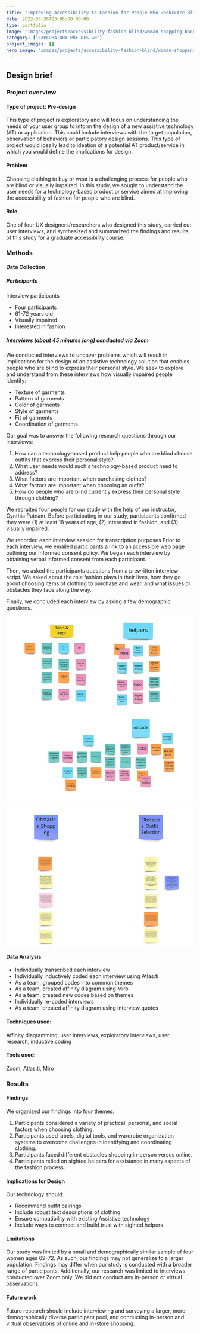 ```yaml
---
title: "Improving Accessibility to Fashion for People Who <nobr>Are Blind</nobr>"
date: 2022-03-26T23:06:00+00:00
type: portfolio
image: "images/projects/accessibility-fashion-blind/woman-shopping-back-overlay.png"
category: ["EXPLORATORY PRE-DESIGN"]
project_images: []
hero_image: "images/projects/accessibility-fashion-blind/woman-shopping-1.jpeg"
---
```


## Design brief

### Project overview

#### Type of project: Pre-design

This type of project is exploratory and will focus on understanding the needs of your user group to inform the design of a new assistive technology (AT) or application. This could include interviews with the target population, observation of behaviors or participatory design sessions. This type of project would ideally lead to ideation of a potential AT product/service in which you would define the implications for design.


#### Problem
Choosing clothing to buy or wear is a challenging process for people who are blind or visually impaired. In this study, we sought to understand the user needs for a technology-based product or service aimed at improving the accessibility of fashion for people who are blind.

#### Role
One of four UX designers/researchers who designed this study, carried out user interviews, and synthesized and summarized the findings and results of this study for a graduate accessibility course.

### Methods

#### Data Collection

##### Participants

Interview participants
* Four participants
* 61-72 years old
* Visually impaired
* Interested in fashion

##### Interviews (about 45 minutes long) conducted via Zoom

We conducted interviews to uncover problems which will result in implications for the design of an assistive technology solution that enables people who are blind to express their personal style. We seek to explore and understand from these interviews how visually impaired people identify:
* Texture of garments
* Pattern of garments
* Color of garments
* Style of garments
* Fit of garments
* Coordination of garments

Our goal was to answer the following research questions through our interviews:
1. How can a technology-based product help people who are blind choose outfits that express their personal style?
2. What user needs would such a technology-based product need to address?
3. What factors are important when purchasing clothes?
4. What factors are important when choosing an outfit?
5. How do people who are blind currently express their personal style through clothing?

We recruited four people for our study with the help of our instructor, Cynthia Putnam. Before participating in our study, participants confirmed they were (1) at least 18 years of age, (2) interested in fashion, and (3) visually impaired.

We recorded each interview session for transcription purposes
 Prior to each interview, we emailed participants a link to an accessible web page outlining our informed consent policy. We began each interview by obtaining verbal informed consent from each participant.

Then, we asked the participants questions from a prewritten interview script. We asked about the role fashion plays in their lives, how they go about choosing items of clothing to purchase and wear, and what issues or obstacles they face along the way.

Finally, we concluded each interview by asking a few demographic questions.

![alt text](/images/projects/accessibility-fashion-blind/affinity-diagram-1.jpeg)
![alt text](/images/projects/accessibility-fashion-blind/affinity-diagram-2.jpeg)

#### Data Analysis
* Individually transcribed each interview
* Individually inductively coded each interview using Atlas.ti
* As a team, grouped codes into common themes
* As a team, created affinity diagram using Miro
* As a team, created new codes based on themes
* Individually re-coded interviews
* As a team, created affinity diagram using interview quotes


#### Techniques used:
Affinity diagramming, user interviews, exploratory interviews, user research, inductive coding
#### Tools used:
Zoom, Atlas.ti, Miro

### Results
#### Findings

We organized our findings into four themes:

1. Participants considered a variety of practical, personal, and social factors when choosing clothing.
2. Participants used labels, digital tools, and wardrobe organization systems to overcome challenges in identifying and coordinating clothing.
3. Participants faced different obstacles shopping in-person versus online.
4. Participants relied on sighted helpers for assistance in many aspects of the fashion process.

#### Implications for Design
Our technology should:
* Recommend outfit pairings
* Include robust text descriptions of clothing
* Ensure compatibility with existing Assistive technology
* Include ways to connect and build trust with sighted helpers

#### Limitations
Our study was limited by a small and demographically similar sample of four women ages 69-72. As such, our findings may not generalize to a larger population. Findings may differ when our study is conducted with a broader range of participants. Additionally, our research was limited to interviews conducted over Zoom only. We did not conduct any in-person or virtual observations.

#### Future work
Future research should include interviewing and surveying a larger, more demographically diverse participant pool, and conducting in-person and virtual observations of online and in-store shopping.





